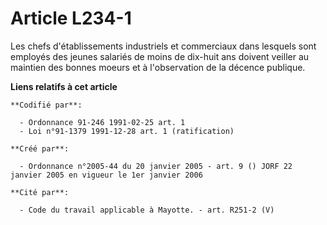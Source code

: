 # Article L234-1

Les chefs d'établissements industriels et commerciaux dans lesquels sont employés des jeunes salariés de moins de dix-huit
ans doivent veiller au maintien des bonnes moeurs et à l'observation de la décence publique.

**Liens relatifs à cet article**

	**Codifié par**:

	  - Ordonnance 91-246 1991-02-25 art. 1
	  - Loi n°91-1379 1991-12-28 art. 1 (ratification)

	**Créé par**:

	  - Ordonnance n°2005-44 du 20 janvier 2005 - art. 9 () JORF 22 janvier 2005 en vigueur le 1er janvier 2006

	**Cité par**:

	  - Code du travail applicable à Mayotte. - art. R251-2 (V)
